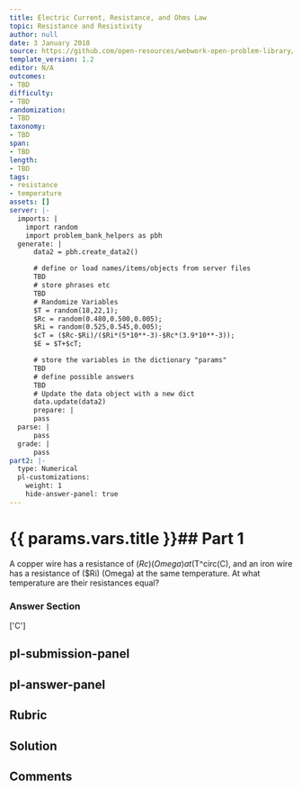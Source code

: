 ```yaml
---
title: Electric Current, Resistance, and Ohms Law
topic: Resistance and Resistivity
author: null
date: 3 January 2018
source: https://github.com/open-resources/webwork-open-problem-library/tree/master/Contrib/BrockPhysics/College_Physics_Urone/20.Electric_Current/20-03.Resistance_and_Resistivity/NU_U17_20_03_013.pg
template_version: 1.2
editor: N/A
outcomes:
- TBD
difficulty:
- TBD
randomization:
- TBD
taxonomy:
- TBD
span:
- TBD
length:
- TBD
tags:
- resistance
- temperature
assets: []
server: |-
  imports: |
    import random
    import problem_bank_helpers as pbh
  generate: |
      data2 = pbh.create_data2()

      # define or load names/items/objects from server files
      TBD
      # store phrases etc
      TBD
      # Randomize Variables
      $T = random(18,22,1);
      $Rc = random(0.480,0.500,0.005);
      $Ri = random(0.525,0.545,0.005);
      $cT = ($Rc-$Ri)/($Ri*(5*10**-3)-$Rc*(3.9*10**-3));
      $E = $T+$cT;

      # store the variables in the dictionary "params"
      TBD
      # define possible answers
      TBD
      # Update the data object with a new dict
      data.update(data2)
      prepare: |
      pass
  parse: |
      pass
  grade: |
      pass
part2: |-
  type: Numerical
  pl-customizations:
    weight: 1
    hide-answer-panel: true
---
```


# {{ params.vars.title }}## Part 1 
A copper wire has a resistance of ($Rc) (Omega) at ($T^circ(C), and an iron wire has a resistance of ($Ri) (Omega) at the same temperature. At what temperature are their resistances equal? 


### Answer Section 
['C']

## pl-submission-panel 


## pl-answer-panel 


## Rubric 


## Solution 


## Comments 


